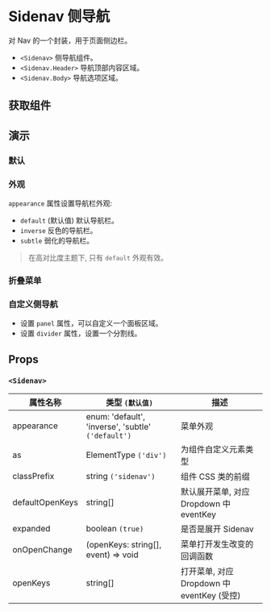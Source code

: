 # Sidenav 侧导航

对 Nav 的一个封装，用于页面侧边栏。

- `<Sidenav>` 侧导航组件。
- `<Sidenav.Header>` 导航顶部内容区域。
- `<Sidenav.Body>` 导航选项区域。

## 获取组件

<!--{include:(components/sidenav/fragments/import.md)}-->

## 演示

### 默认

<!--{include:`basic.md`}-->

### 外观

`appearance` 属性设置导航栏外观:

- `default` (默认值) 默认导航栏。
- `inverse` 反色的导航栏。
- `subtle` 弱化的导航栏。

> 在高对比度主题下, 只有 `default` 外观有效。

<!--{include:`appearance.md`}-->

### 折叠菜单

<!--{include:`collapsed.md`}-->

### 自定义侧导航

- 设置 `panel` 属性，可以自定义一个面板区域。
- 设置 `divider` 属性，设置一个分割线。

<!--{include:`divider-panel.md`}-->

## Props

### `<Sidenav>`

| 属性名称        | 类型 `(默认值)`                                    | 描述                                       |
| --------------- | -------------------------------------------------- | ------------------------------------------ |
| appearance      | enum: 'default', 'inverse', 'subtle' `('default')` | 菜单外观                                   |
| as              | ElementType `('div')`                              | 为组件自定义元素类型                       |
| classPrefix     | string `('sidenav')`                               | 组件 CSS 类的前缀                          |
| defaultOpenKeys | string[]                                           | 默认展开菜单, 对应 Dropdown 中 eventKey    |
| expanded        | boolean `(true)`                                   | 是否是展开 Sidenav                         |
| onOpenChange    | (openKeys: string[], event) => void                | 菜单打开发生改变的回调函数                 |
| openKeys        | string[]                                           | 打开菜单, 对应 Dropdown 中 eventKey (受控) |
